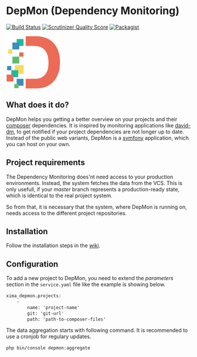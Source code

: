 DepMon (Dependency Monitoring)
=========

[![Build Status](https://travis-ci.org/xima-media/depmon.svg?branch=master)](https://travis-ci.org/xima-media/depmon)
[![Scrutinizer Quality Score](https://scrutinizer-ci.com/g/xima-media/depmon/badges/quality-score.png)](https://scrutinizer-ci.com/g/xima-media/depmon/)
[![Packagist](https://img.shields.io/packagist/v/xima/depmon-bundle.svg)](https://packagist.org/packages/xima/depmon-bundle)

<img src="https://raw.githubusercontent.com/xima-media/depmon/master/doc/images/logo.png" alt="DepMon Logo" align="center" />

## What does it do?

DepMon helps you getting a better overview on your projects and their [composer](http://composer.org/) dependencies. It is inspired by monitoring applications like [david-dm](https://david-dm.org/), to get notified if your project dependencies are not longer up to date. Instead of the public web variants, DepMon is a [symfony](http://symfony.com/) application, which you can host on your own.

## Project requirements

The Dependency Monitoring does'nt need access to your production environments. Instead, the system fetches the data from the VCS. This is only usefull, if your _master_ branch represents a production-ready state, which is identical to the real project system. 

So from that, it is necessary that the system, where DepMon is running on, needs access to the different project repositories. 

## Installation

Follow the installation steps in the [wiki](https://github.com/xima-media/depmon/wiki/Installing-DepMon).

## Configuration

To add a new project to DepMon, you need to extend the _parameters_ section in the ``service.yaml`` file like the example is showing below.

```
xima_depmon.projects:
    -
        name: 'project-name'
        git: 'git-url'
        path: 'path-to-composer-files'
```

The data aggregation starts with following command. It is recommended to use a cronjob for regulary updates. 

```
php bin/console depmon:aggregate
```